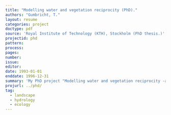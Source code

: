 ```yaml
---
title: "Modelling water and vegetation reciprocity (PhD)."
authors: "Gumbricht, T."
layout: resume
categories: project
doctype: pdf
source: 'Royal Institute of Technology (KTH), Stockholm (PhD thesis.)'
projectid: phd
pattern:
process:
pages:
number:
issue:
editor:
date: 1993-01-01
enddate: 1996-12-31
summary: 'My PhD project "Modelling water and vegetation reciprocity -a landscape synthesis in GIS" is based on the results of several studies relating landscape patterns and processes. Some of the studies are explicitly included in the PhD thesis report, whereas others are only used as background material.'
projurl: ../phd/
tag:
  - landscape
  - hydrology
  - ecology
---
```

